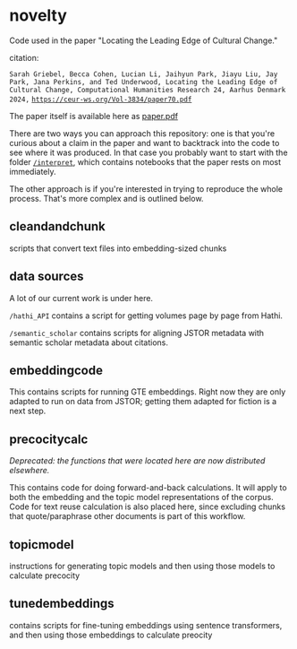 # novelty

Code used in the paper "Locating the Leading Edge of Cultural Change."

citation: 

```Sarah Griebel, Becca Cohen, Lucian Li, Jaihyun Park, Jiayu Liu, Jay Park, Jana Perkins, and Ted Underwood, Locating the Leading Edge of Cultural Change, Computational Humanities Research 24, Aarhus Denmark 2024,``` [```https://ceur-ws.org/Vol-3834/paper70.pdf```](https://ceur-ws.org/Vol-3834/paper70.pdf)

The paper itself is available here as [paper.pdf](paper.pdf)

There are two ways you can approach this repository: one is that you're curious about a claim in the paper and want to backtrack into the code to see where it was produced. In that case you probably want to start with the folder [```/interpret```](https://github.com/IllinoisLiteraryLab/novelty/tree/main/interpret), which contains notebooks that the paper rests on most immediately.

The other approach is if you're interested in trying to reproduce the whole process. That's more complex and is outlined below.


## cleandandchunk

scripts that convert text files into embedding-sized chunks

## data sources

A lot of our current work is under here.

```/hathi_API``` contains a script for getting volumes page by page from Hathi.

```/semantic_scholar``` contains scripts for aligning JSTOR metadata with semantic scholar metadata about citations.

## embeddingcode

This contains scripts for running GTE embeddings. Right now they are only adapted to run on data from JSTOR; getting them adapted for fiction is a next step.

## precocitycalc

*Deprecated: the functions that were located here are now distributed elsewhere.*

This contains code for doing forward-and-back calculations. It will apply to both the embedding and the topic model representations of the corpus. Code for text reuse calculation is also placed here, since excluding chunks that quote/paraphrase other documents is part of this workflow.

## topicmodel

instructions for generating topic models and then using those models to calculate precocity

## tunedembeddings

contains scripts for fine-tuning embeddings using sentence transformers, and then using those embeddings to calculate preocity

